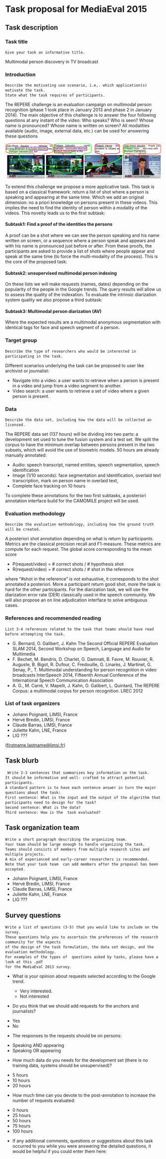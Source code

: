 # Task proposal for MediaEval 2015

## Task description

### Task title

```
Give your task an informative title.
```

Multimodal person discovery in TV broadcast

### Introduction

```
Describe the motivating use scenario, i.e,. which application(s) motivate the task. 
State what the task requires of participants.
```

The REPERE challenge is an evaluation campaign on multimodal person recognition (phase 1 took place in January 2013 and phase 2 in January 2014). The main objective of this challenge is to answer the four following questions at any instant of the video: Who speaks? Who is seen? Whose name is pronounced? Whose name is written on screen? All modalities available (audio, image, external data, etc.) can be used for answering these questions

![Propagation](propagation.png)

To extend this challenge we propose a more applicative task. This task is based on a classical framework: return a list of shot where a person is speaking and appearing at the same time. Which we add an original dimension: no a priori knowledge on persons present in these videos. This implies the need to find the identity of person within a modality of the videos. This novelty leads us to the first subtask:

#### Subtask1: Find a proof of the identities the persons

A proof can be a shot where we can see the person speaking and his name written on screen, or a sequence where a person speak and appears and with his name is pronounced just before or after.
From these proofs, the participants are asked to provide a list of shots where people appear and speak at the same time (to force the multi-modality of the process). This is the core of the proposed task:

#### Subtask2: unsupervised multimodal person indexing

On these lists we will make requests (names, dates) depending on the popularity of the people in the Google trends. The query results will allow us to assess the quality of the indexation.
To evaluate the intrinsic diarization system quality we also propose a third subtask:

#### Subtask3: Multimodal person diarization (AV)

Where the expected results are a multimodal anonymous segmentation with identical tags for face and speech segment of a person.

### Target group

```
Describe the type of researchers who would be interested in participating in the task.
```

Different scenarios underlying the task can be proposed to user like archivist or journalist:
  
  * Navigate into a video: a user wants to retrieve when a person is present in a video and jump from a video segment to another.
  * Video search: a user wants to retrieve a set of video where a given person is present.

### Data

```
Describe the data set, including how the data will be collected an licensed.
```

The REPERE data set (137 hours) will be dividing into two parts: a development set used to tune the fusion system and a test set. We split the corpus to have the minimum overlap between persons present in the two subsets, which will avoid the use of biometric models.
50 hours are already manually annotated:

  * Audio: speech transcript, named entities, speech segmentation, speech identification
  * Image (1/10 seconds): face segmentation and identification, overlaid text transcription, mark on person name in overlaid text,
  * Complete face tracking on 10 hours

To complete these annotations for the two first subtasks, a posteriori annotation interface build for the CAMOMILE project will be used.

### Evaluation methodology

```
Describe the evaluation methodology, including how the ground truth will be created.
```

A posteriori shot annotation depending on what is return by participants. Metrics are the classical precision recall and F1-measure. These metrics are compute for each request. The global score corresponding to the mean score

  * P(request/video) = # correct shots / # hypothesis shot
  * R(request/video) = # correct shots / # shot in the reference

where “#shot in the reference” is not exhaustive, it corresponds to the shot annotated a posteriori. More a participant return good shot, more the task is hard for the other participants.
For the diarization task, we will use the diarization error rate (DER) classically used in the speech community.
We will also propose an on line adjudication interface to solve ambiguous cases.


### References and recommended reading

```
List 3-4 references related to the task that teams should have read before attempting the task.
```

  * G. Bernard, O. Galibert, J. Kahn The Second Official REPERE Evaluation SLAM 2014, Second Workshop on Speech, Language and Audio for Multimedia
  * F. Bechet, M. Bendris, D. Charlet, G. Damnati, B. Favre, M. Rouvier, R. Auguste, B. Bigot, R. Dufour, C. Fredouille, G. Linarès, J. Martinet, G. Senay, P., T. Multimodal understanding for person recognition in video broadcasts InterSpeech 2014, Fifteenth Annual Conference of the International Speech Communication Association
  * A. G., M. Carré, V. Mapelli, J. Kahn, O. Galibert, L. Quintard, The REPERE Corpus: a multimodal corpus for person recognition. LREC 2012

### List of task organizers

  * Johann Poignant, LIMSI, France
  * Hervé Bredin, LIMSI, France
  * Claude Barras, LIMSI, France
  * Juliette Kahn, LNE, France
  * LIG ???

(firstname.lastname@limsi.fr)

## Task blurb

```
￼Write 2-3 sentences that summarizes key information on the task.
It should be informative and well- crafted to attract potential participants. 
A standard pattern is to have each sentence answer in turn the major questions about the task: 
First sentence: What is the input and the output of the algorithm that participants need to design for the task?
Second sentence: What is the data? 
Third sentence: How is the ￼task evaluated?
```

## Task organization team

```
Write a short paragraph describing the organizing team. 
Your team should be large enough to handle organizing the task. 
Teams should consists of members from multiple research sites and multiple projects. 
A mix of experienced and early-career researchers is recommended. 
Note that your task team ￼can add members after the proposal has been accepted.
```

  * Johann Poignant, LIMSI, France
  * Hervé Bredin, LIMSI, France
  * Claude Barras, LIMSI, France
  * Juliette Kahn, LNE, France
  * LIG ???


## Survey questions
```
Write a list of questions (3-5) that you would like to include on the survey. 
These questions help you to ascertain the preferences of the research community for the aspects 
of the design of the task formulation, the data set design, and the evaluation methodology. 
For examples of the types of ￼questions asked by tasks, please have a look at this .pdf
for the MediaEval 2013 survey.
```

- What is your opinion about requests selected according to the Google trend.
  * Very interested.
  * Not interested

- Do you think that we should add requests for the anchors and journalists?
 * Yes
 * No

- The responses to the requests should be on persons:
 * Speaking AND appearing
 * Speaking OR appearing

- How much data do you needs for the development set (there is no training data, systems should be unsupervised)?
 * 5 hours
 * 10 hours
 * 20 hours

- How much time can you devote to the post-annotation to increase the number of requests evaluated:
 * 0 hours
 * 25 hours
 * 50 hours
 * 75 hours
 * 100 hours

- If any additional comments, questions or suggestions about this task occurred to you while you were answering the detailed questions, it would be helpful if you could enter them here:
